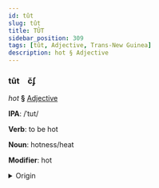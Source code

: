 ```yaml
---
id: tût
slug: tût
title: TÛT
sidebar_position: 309
tags: [tût, Adjective, Trans-New Guinea]
description: hot § Adjective
---
```


### tût&emsp;<span kind="abugida">c̆ʄ</span>

*hot* **§** [Adjective](../../tags/Adjective)

**IPA**: /ˈtut/

**Verb**: to be hot

**Noun**: hotness/heat

**Modifier**: hot

<details>
    <summary>Origin</summary>
    Klon tut [tut]<br/>
    <em>Trans-New Guinea Language Family</em>
</details>